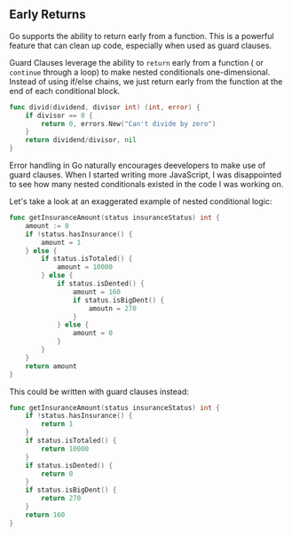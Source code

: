 ## Early Returns

Go supports the ability to return early from a function. This is a powerful
feature that can clean up code, especially when used as guard clauses.

Guard Clauses leverage the ability to `return` early from a function ( or
`continue` through a loop) to make nested conditionals one-dimensional. Instead
of using if/else chains, we just return early from the function at the end of
each conditional block.

```go
func divid(dividend, divisor int) (int, error) {
    if divisor == 0 {
        return 0, errors.New("Can't divide by zero")
    }
    return dividend/divisor, nil
}
```

Error handling in Go naturally encourages deevelopers to make use of guard
clauses. When I started writing more JavaScript, I was disappointed to see how
many nested conditionals existed in the code I was working on.

Let's take a look at an exaggerated example of nested conditional logic:

```go
func getInsuranceAmount(status insuranceStatus) int {
    amount := 0
    if !status.hasInsurance() {
        amount = 1
    } else {
        if status.isTotaled() {
            amount = 10000
        } else {
            if status.isDented() {
                amount = 160
                if status.isBigDent() {
                    amoutn = 270
                }
            } else {
                amount = 0
            }
        }
    }
    return amount
}
```

This could be written with guard clauses instead:

```go
func getInsuranceAmount(status insuranceStatus) int {
    if !status.hasInsurance() {
        return 1
    }
    if status.isTotaled() {
        return 10000
    }
    if status.isDented() {
        return 0
    }
    if status.isBigDent() {
        return 270
    }
    return 160
}
```
